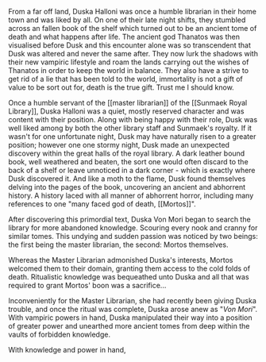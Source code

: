 From a far off land, Duska Halloni was once a humble librarian in their home town and was liked by all. On one of their late night shifts, they stumbled across an fallen book of the shelf which turned out to be an ancient tome of death and what happens after life. The ancient god Thanatos was then visualised before Dusk and this encounter alone was so transcendent that Dusk was altered and never the same after. They now lurk the shadows with their new vampiric lifestyle and roam the lands carrying out the wishes of Thanatos in order to keep the world in balance. They also have a strive to get rid of a lie that has been told to the world, immortality is not a gift of value to be sort out for, death is the true gift. Trust me I should know.  

Once a humble servant of the [[master librarian]] of the [[Sunmaek Royal Library]], Duska Halloni was a quiet, mostly reserved character and was content with their position. Along with being happy with their role, Dusk was well liked among by both the other library staff and Sunmaek's royalty. If it wasn't for  one unfortunate night, Dusk may have naturally risen to a greater position; however one one stormy night, Dusk made an unexpected discovery within the great halls of the royal library. A dark leather bound book, well weathered and beaten, the sort one would often discard to the back of a shelf or leave unnoticed in a dark corner - which is exactly where Dusk discovered it. And like a moth to the flame, Dusk found themselves delving into the pages of the book, uncovering an ancient and abhorrent history. A history laced with all manner of abhorrent horror, including many references to one "many faced god of death, [[Mortos]]".

After discovering this primordial text, Duska Von Mori began to search the library for more abandoned knowledge. Scouring every nook and cranny for similar tomes. This undying and sudden passion was noticed by two beings: the first being the master librarian, the second: Mortos themselves.

Whereas the Master Librarian admonished Duska's interests, Mortos welcomed them to their domain, granting them access to the cold folds of death. Ritualistic knowledge was bequeathed unto Duska and all that was required to grant Mortos' boon was a sacrifice...

Inconveniently for the Master Librarian, she had recently been giving Duska trouble, and once the ritual was complete, Duska arose anew as "*Von Mori*". With vampiric powers in hand, Duska manipulated their way into a position of greater power and unearthed more ancient tomes from deep within the vaults of forbidden knowledge. 

With knowledge and power in hand, 